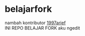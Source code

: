 # belajarfork  
nambah kontributor [1997arief](https://github.com/1997arief)  
INI REPO BELAJAR FORK
aku ngedit
